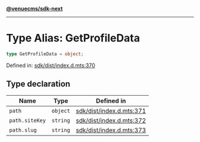 [**@venuecms/sdk-next**](../Index.md)

***

# Type Alias: GetProfileData

```ts
type GetProfileData = object;
```

Defined in: [sdk/dist/index.d.mts:370](https://github.com/venuecms/sdk/blob/0048e875fedcd11f329f993e4088b84401af4036/packages/sdk/dist/index.d.mts#L370)

## Type declaration

| Name | Type | Defined in |
| ------ | ------ | ------ |
| <a id="path"></a> `path` | `object` | [sdk/dist/index.d.mts:371](https://github.com/venuecms/sdk/blob/0048e875fedcd11f329f993e4088b84401af4036/packages/sdk/dist/index.d.mts#L371) |
| `path.siteKey` | `string` | [sdk/dist/index.d.mts:372](https://github.com/venuecms/sdk/blob/0048e875fedcd11f329f993e4088b84401af4036/packages/sdk/dist/index.d.mts#L372) |
| `path.slug` | `string` | [sdk/dist/index.d.mts:373](https://github.com/venuecms/sdk/blob/0048e875fedcd11f329f993e4088b84401af4036/packages/sdk/dist/index.d.mts#L373) |
